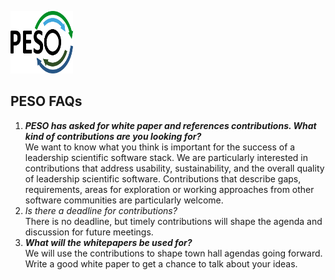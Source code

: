 <a href="https://pesoproject.org"><img src="PESO-Logo.png" alt="PESO Logo" style="width:100px;height:100px;"></a>

## PESO FAQs

1. ***PESO has asked for white paper and references contributions. What kind of contributions are you looking for?*** <br>We want to know what you think is important for the success of a leadership scientific software stack.  We are particularly interested in contributions that address usability, sustainability, and the overall quality of leadership scientific software. Contributions that describe gaps, requirements, areas for exploration or working approaches from other software communities are particularly welcome. <br>
1. *Is there a deadline for contributions?*  <br>There is no deadline, but timely contributions will shape the agenda and discussion for future meetings.<br>
1. ***What will the whitepapers be used for?*** <br>We will use the contributions to shape town hall agendas going forward.  Write a good white paper to get a chance to talk about your ideas.<br>
